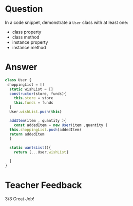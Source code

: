 # Question
In a code snippet, demonstrate a `User` class with at least one:
- class property
- class method
- instance property
- instance method

# Answer
```js
class User {
 shoppingList = []
  static wishList = []
  constructor(store, funds){
    this.store = store 
    this.funds = funds 
  }
  User.wishList.push(this)

  addItem(item , quantity ){
    const addedItem = new User(item ,quantity )
  this.shoppingList.push(addedItem)
  return addedItem
  }
   
  static wantsList(){
    return [...User.wishList]

  }
}
```

# Teacher Feedback
3/3
Great Job!